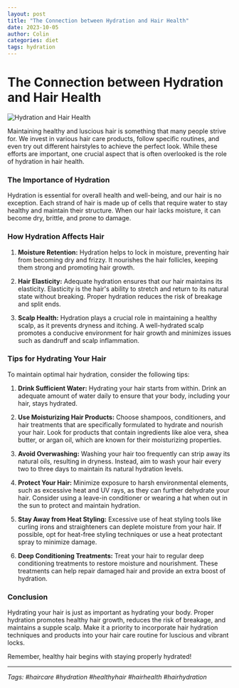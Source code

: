 ```yaml
---
layout: post
title: "The Connection between Hydration and Hair Health"
date: 2023-10-05
author: Colin
categories: diet
tags: hydration
---
```


# The Connection between Hydration and Hair Health

![Hydration and Hair Health](https://source.unsplash.com/1600x900/?water)

Maintaining healthy and luscious hair is something that many people strive for. We invest in various hair care products, follow specific routines, and even try out different hairstyles to achieve the perfect look. While these efforts are important, one crucial aspect that is often overlooked is the role of hydration in hair health.

### The Importance of Hydration

Hydration is essential for overall health and well-being, and our hair is no exception. Each strand of hair is made up of cells that require water to stay healthy and maintain their structure. When our hair lacks moisture, it can become dry, brittle, and prone to damage.

### How Hydration Affects Hair

1. **Moisture Retention:** Hydration helps to lock in moisture, preventing hair from becoming dry and frizzy. It nourishes the hair follicles, keeping them strong and promoting hair growth.

2. **Hair Elasticity:** Adequate hydration ensures that our hair maintains its elasticity. Elasticity is the hair's ability to stretch and return to its natural state without breaking. Proper hydration reduces the risk of breakage and split ends.

3. **Scalp Health:** Hydration plays a crucial role in maintaining a healthy scalp, as it prevents dryness and itching. A well-hydrated scalp promotes a conducive environment for hair growth and minimizes issues such as dandruff and scalp inflammation.

### Tips for Hydrating Your Hair

To maintain optimal hair hydration, consider the following tips:

1. **Drink Sufficient Water:** Hydrating your hair starts from within. Drink an adequate amount of water daily to ensure that your body, including your hair, stays hydrated.

2. **Use Moisturizing Hair Products:** Choose shampoos, conditioners, and hair treatments that are specifically formulated to hydrate and nourish your hair. Look for products that contain ingredients like aloe vera, shea butter, or argan oil, which are known for their moisturizing properties.

3. **Avoid Overwashing:** Washing your hair too frequently can strip away its natural oils, resulting in dryness. Instead, aim to wash your hair every two to three days to maintain its natural hydration levels.

4. **Protect Your Hair:** Minimize exposure to harsh environmental elements, such as excessive heat and UV rays, as they can further dehydrate your hair. Consider using a leave-in conditioner or wearing a hat when out in the sun to protect and maintain hydration.

5. **Stay Away from Heat Styling:** Excessive use of heat styling tools like curling irons and straighteners can deplete moisture from your hair. If possible, opt for heat-free styling techniques or use a heat protectant spray to minimize damage.

6. **Deep Conditioning Treatments:** Treat your hair to regular deep conditioning treatments to restore moisture and nourishment. These treatments can help repair damaged hair and provide an extra boost of hydration.

### Conclusion

Hydrating your hair is just as important as hydrating your body. Proper hydration promotes healthy hair growth, reduces the risk of breakage, and maintains a supple scalp. Make it a priority to incorporate hair hydration techniques and products into your hair care routine for luscious and vibrant locks.

Remember, healthy hair begins with staying properly hydrated!

---

*Tags: #haircare #hydration #healthyhair #hairhealth #hairhydration*